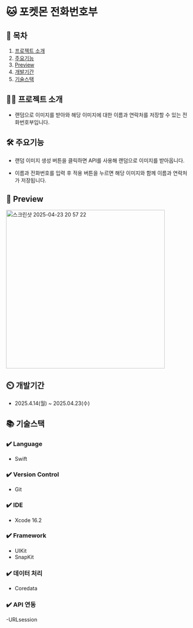 # 🐱 포켓몬 전화번호부

## 📖 목차  
1. [프로젝트 소개](#프로젝트-소개)
2. [주요기능](#주요기능)
3. [Preview](#Preview)
4. [개발기간](#개발기간)
5. [기술스택](#기술스택)

    
## 👨‍🏫 프로젝트 소개
- 랜덤으로 이미지를 받아와 해당 이미지에 대한 이름과 연락처를 저장할 수 있는 전화번호부입니다.


## 🛠️ 주요기능

- 랜덤 이미지 생성 버튼을 클릭하면 API를 사용해 랜덤으로 이미지를 받아옵니다.

- 이름과 전화번호를 입력 후 적용 버튼을 누르면 해당 이미지와 함께 이름과 연락처가 저장됩니다.


## 📢 Preview

<img width="431" alt="스크린샷 2025-04-23 20 57 22" src="https://github.com/user-attachments/assets/1c8aa9bb-a48d-43b7-a02b-0c0d057aecbf" />



## ⏲️ 개발기간
- 2025.4.14(월) ~ 2025.04.23(수)

## 📚️ 기술스택

### ✔️ Language
- Swift

### ✔️ Version Control
- Git
### ✔️ IDE
- Xcode 16.2

### ✔️ Framework
- UIKit
- SnapKit

### ✔️ 데이터 처리
- Coredata

### ✔️ API 연동
-URLsession

